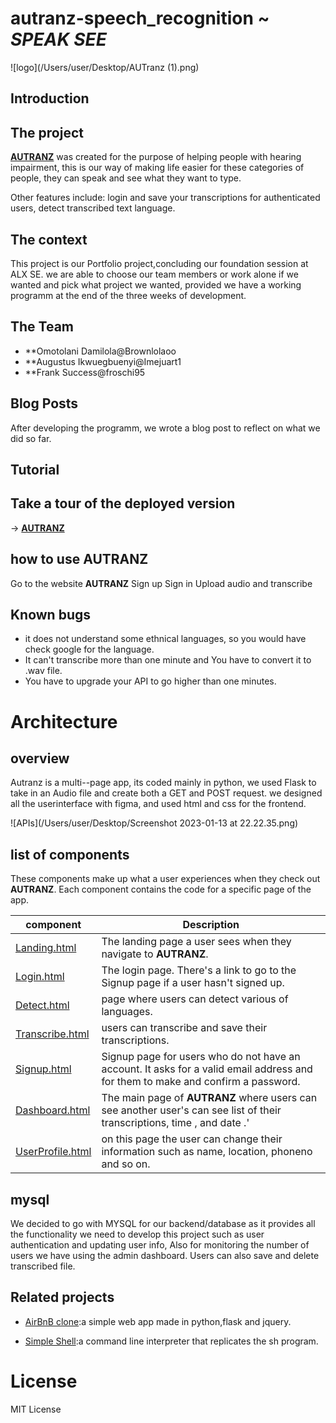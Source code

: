 # autranz-speech_recognition ~ *SPEAK SEE*

![logo](/Users/user/Desktop/AUTranz (1).png)

## Introduction

## The project

[**AUTRANZ**]((<https://imejuart.pythonanywhere.com/>)
) was created for the purpose of helping people with hearing impairment, this is our way of making life easier for these categories of people, they can speak and see what they want to type.

Other features include: login and save your transcriptions for authenticated users, detect transcribed text language.

## The context

This project is our Portfolio project,concluding our foundation session at ALX SE. we are able to choose our team members or work alone if we wanted and pick what project we wanted, provided we have a working programm at the end of the three weeks of development.

## The Team

* **Omotolani Damilola@Brownlolaoo
* **Augustus Ikwuegbuenyi@Imejuart1
* **Frank Success@froschi95

## Blog Posts

After developing the programm, we wrote a blog post to reflect on what we did so far.

## Tutorial

## Take a tour of the deployed version

-> [**AUTRANZ**](https://imejuart.pythonanywhere.com/)

## how to use AUTRANZ

Go to the website **AUTRANZ**
Sign up
Sign in
Upload audio and transcribe

## Known bugs

* it does not understand some ethnical languages, so you would have check google for the language.
* It can't transcribe more than one minute and You have to convert it to .wav file.
* You have to upgrade your API to go higher than one minutes.

# Architecture

## overview

Autranz is a multi--page app, its coded mainly in python, we used Flask to take in an Audio file and create both a GET and POST request. we designed all the userinterface with figma, and used html and css for the frontend.

![APIs](/Users/user/Desktop/Screenshot 2023-01-13 at 22.22.35.png)


## list of components

These components make up what a user experiences when they check out **AUTRANZ**. Each component contains the code for a specific page of the app.

| component | Description |
|-----------|-------------|
| [Landing.html](./src/components/Landing.vue) | The landing page a user sees when they navigate to **AUTRANZ**. |
| [Login.html](./src/components/Login.vue)   | The login page. There's a link to go to the Signup page if a user hasn't signed up. |
| [Detect.html](./src/components/Matches.vue) |page where users can detect various of languages. |
| [Transcribe.html](./src/components/Navbar.vue) | users can transcribe and save their transcriptions.
| [Signup.html](./src/components/Signup.vue) | Signup page for users who do not have an account. It asks for a valid email address and for them to make and confirm a password. |
| [Dashboard.html](./src/components/Swiping.vue) | The main page of **AUTRANZ** where users can see another user's can see list of their transcriptions, time , and date .' |
| [UserProfile.html](./src/components/UserProfile.vue) |  on this page the user can change their  information such as name, location, phoneno and so on. |

## mysql

We decided to go with MYSQL for our backend/database as it provides all the functionality we need to develop this project such as  user authentication and updating user info, Also for monitoring the number of users we have using the admin dashboard.
Users can also save and delete transcribed file.


## Related projects

* [AirBnB clone](https://github.com/Brownlolaoo/AirBnB_clone.git):a simple web app made in python,flask and jquery.

* [Simple Shell](https://github.com/Brownlolaoo/simple_shell.git):a command line interpreter that replicates the sh program.

# License

MIT License
